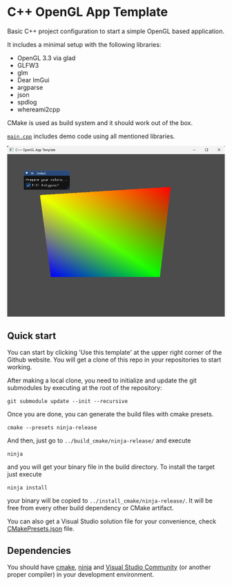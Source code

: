# C++ OpenGL App Template

Basic C++ project configuration to start a simple OpenGL based application.

It includes a minimal setup with the following libraries:
- OpenGL 3.3 via glad
- GLFW3
- glm
- Dear ImGui
- argparse
- json
- spdlog
- whereami2cpp

CMake is used as build system and it should work out of the box.

[`main.cpp`](source/main.cpp) includes demo code using all mentioned libraries.

![screenshot](assets/screenshot.webp "screenshot")

## Quick start

You can start by clicking 'Use this template' at the upper right corner of the Github website. You will get a clone of this repo in your repositories to start working.

After making a local clone, you need to initialize and update the git submodules by executing at the root of the repository:
```
git submodule update --init --recursive
```
Once you are done, you can generate the build files with cmake presets.
```
cmake --presets ninja-release
```
And then, just go to `../build_cmake/ninja-release/` and execute
```
ninja
```
and you will get your binary file in the build directory. To install the target just execute
```
ninja install
```
your binary will be copied to `../install_cmake/ninja-release/`. It will be free from every other build dependency or CMake artifact.

You can also get a Visual Studio solution file for your convenience, check [CMakePresets.json](CMakePresets.json) file.

## Dependencies

You should have [cmake](https://cmake.org/), [ninja](https://ninja-build.org/) and [Visual Studio Community](https://visualstudio.microsoft.com/vs/community/) (or another proper compiler) in your development environment.
